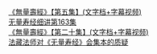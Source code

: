   
[《無量壽經》【第五集】(文字档+字幕视频)](http://www.dianyue.me/archives/841/crp0gonfbr583k12/)  
[无量寿经细讲第163集](http://www.dianyue.me/archives/537/we2zs4lrlfm6vhvv/)  
[《無量壽經》【第二十集】(文字档+字幕视频)](http://www.dianyue.me/archives/841/1h582oh3pkv950eu/)  
[法藏法师对《无量寿经》会集本的质疑](http://www.dianyue.me/archives/225/8ynkv4aay4300i4l/)